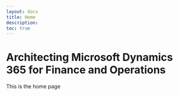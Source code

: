 ```yaml
---
layout: docs
title: Home
description:
toc: true
---
```


# Architecting Microsoft Dynamics 365 for Finance and Operations

This is the home page 
